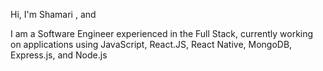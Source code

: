 Hi, I'm Shamari , and 

I am a Software Engineer experienced in the Full Stack, currently working on applications using 
JavaScript, React.JS, React Native, MongoDB, Express.js, and Node.js
